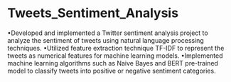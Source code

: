 # Tweets_Sentiment_Analysis
•Developed and implemented a Twitter sentiment analysis project to analyze the sentiment of tweets using natural language processing techniques.
•Utilized feature extraction technique TF-IDF to represent the tweets as numerical features for machine learning
models.
•Implemented machine learning algorithms such as Naive Bayes and BERT pre-trained model to classify tweets
into positive or negative sentiment categories.

